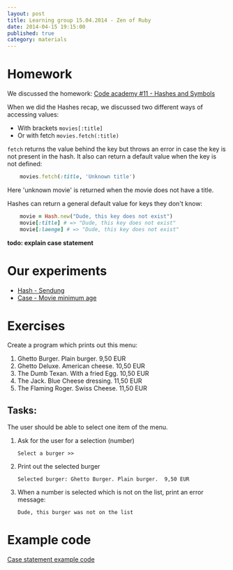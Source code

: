 ```yaml
---
layout: post
title: Learning group 15.04.2014 - Zen of Ruby
date: 2014-04-15 19:15:00
published: true
category: materials
---
```


# Homework

We discussed the homework: [Code academy #11 - Hashes and
Symbols](http://www.codecademy.com/de/courses/ruby-beginner-en-Qn7Qw/0/1?curriculum_id=5059f8619189a5000201fbcb)

When we did the Hashes recap, we discussed two different ways of accessing values:

- With brackets `movies[:title]`
- Or with fetch `movies.fetch(:title)`

`fetch` returns the value behind the key but throws an error in case the key is not present in the hash.
It also can return a default value when the key is not defined:

```ruby
    movies.fetch(:title, 'Unknown title')
```
Here 'unknown movie' is returned when the movie does not have a title.

Hashes can return a general default value for keys they don't know:

```ruby
    movie = Hash.new("Dude, this key does not exist")
    movie[:title] # => "Dude, this key does not exist"
    movie[:laenge] # => "Dude, this key does not exist"
```

**todo: explain case statement**

# Our experiments

* [Hash - Sendung](https://github.com/rubyseeds/materials/blob/gh-pages/files/hashes_sendungen.rb)
* [Case - Movie minimum age](https://github.com/rubyseeds/materials/blob/gh-pages/files/case_age_movies.rb)

# Exercises

Create a program which prints out this menu:

1. Ghetto Burger. Plain burger.  9,50 EUR
2. Ghetto Deluxe. American cheese.  10,50 EUR
3. The Dumb Texan. With a fried Egg.  10,50 EUR
4. The Jack. Blue Cheese dressing.  11,50 EUR
5. The Flaming Roger. Swiss Cheese.  11,50 EUR

## Tasks:

The user should be able to select one item of the menu.

1. Ask for the user for a selection (number)

    `Select a burger >>`

2. Print out the selected burger

    `Selected burger: Ghetto Burger. Plain burger.  9,50 EUR`
3. When a number is selected which is not on the list, print an error message:

    `Dude, this burger was not on the list`

# Example code

[Case statement example code](https://github.com/rubyseeds/materials/blob/gh-pages/files/case.rb)
